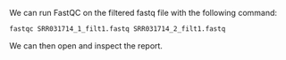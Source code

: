 We can run FastQC on the filtered fastq file with the following command:

```bash
fastqc SRR031714_1_filt1.fastq SRR031714_2_filt1.fastq
```

We can then open and inspect the report.

